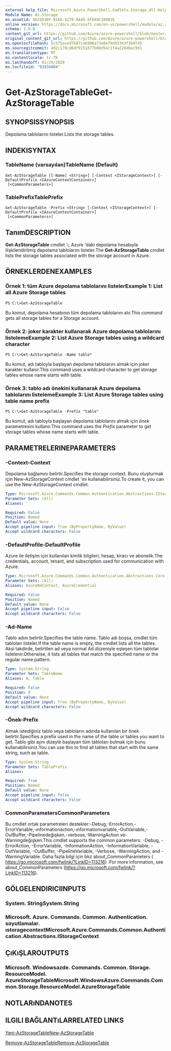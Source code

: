 ```yaml
---
external help file: Microsoft.Azure.PowerShell.Cmdlets.Storage.dll-Help.xml
Module Name: Az.Storage
ms.assetid: 4631D36F-926A-4279-AA4D-5F694C18081E
online version: https://docs.microsoft.com/en-us/powershell/module/az.storage/get-azstoragetable
schema: 2.0.0
content_git_url: https://github.com/Azure/azure-powershell/blob/master/src/Storage/Storage.Management/help/Get-AzStorageTable.md
original_content_git_url: https://github.com/Azure/azure-powershell/blob/master/src/Storage/Storage.Management/help/Get-AzStorageTable.md
ms.openlocfilehash: 5c575ace97687ca6906a73e8e79d93343f369f45
ms.sourcegitcommit: 4d2c178cd6df9151877b08d54c1f4a228dbec9d1
ms.translationtype: MT
ms.contentlocale: tr-TR
ms.lasthandoff: 01/29/2020
ms.locfileid: "93934084"
---
```

# <span data-ttu-id="75db7-101">Get-AzStorageTable</span><span class="sxs-lookup"><span data-stu-id="75db7-101">Get-AzStorageTable</span></span>

## <span data-ttu-id="75db7-102">SYNOPSIS</span><span class="sxs-lookup"><span data-stu-id="75db7-102">SYNOPSIS</span></span>
<span data-ttu-id="75db7-103">Depolama tablolarını listeler.</span><span class="sxs-lookup"><span data-stu-id="75db7-103">Lists the storage tables.</span></span>

## <span data-ttu-id="75db7-104">INDEKI</span><span class="sxs-lookup"><span data-stu-id="75db7-104">SYNTAX</span></span>

### <span data-ttu-id="75db7-105">TableName (varsayılan)</span><span class="sxs-lookup"><span data-stu-id="75db7-105">TableName (Default)</span></span>
```
Get-AzStorageTable [[-Name] <String>] [-Context <IStorageContext>] [-DefaultProfile <IAzureContextContainer>]
 [<CommonParameters>]
```

### <span data-ttu-id="75db7-106">TablePrefix</span><span class="sxs-lookup"><span data-stu-id="75db7-106">TablePrefix</span></span>
```
Get-AzStorageTable -Prefix <String> [-Context <IStorageContext>] [-DefaultProfile <IAzureContextContainer>]
 [<CommonParameters>]
```

## <span data-ttu-id="75db7-107">Tanım</span><span class="sxs-lookup"><span data-stu-id="75db7-107">DESCRIPTION</span></span>
<span data-ttu-id="75db7-108">**Get-AzStorageTable** cmdlet 'ı, Azure 'daki depolama hesabıyla ilişkilendirilmiş depolama tablolarını listeler.</span><span class="sxs-lookup"><span data-stu-id="75db7-108">The **Get-AzStorageTable** cmdlet lists the storage tables associated with the storage account in Azure.</span></span>

## <span data-ttu-id="75db7-109">ÖRNEKLERDEN</span><span class="sxs-lookup"><span data-stu-id="75db7-109">EXAMPLES</span></span>

### <span data-ttu-id="75db7-110">Örnek 1: tüm Azure depolama tablolarını listeler</span><span class="sxs-lookup"><span data-stu-id="75db7-110">Example 1: List all Azure Storage tables</span></span>
```
PS C:\>Get-AzStorageTable
```

<span data-ttu-id="75db7-111">Bu komut, depolama hesabının tüm depolama tablolarını alır.</span><span class="sxs-lookup"><span data-stu-id="75db7-111">This command gets all storage tables for a Storage account.</span></span>

### <span data-ttu-id="75db7-112">Örnek 2: joker karakter kullanarak Azure depolama tablolarını listeleme</span><span class="sxs-lookup"><span data-stu-id="75db7-112">Example 2: List Azure Storage tables using a wildcard character</span></span>
```
PS C:\>Get-AzStorageTable -Name table*
```

<span data-ttu-id="75db7-113">Bu komut, adı tabloyla başlayan depolama tablolarını almak için joker karakter kullanır.</span><span class="sxs-lookup"><span data-stu-id="75db7-113">This command uses a wildcard character to get storage tables whose name starts with table.</span></span>

### <span data-ttu-id="75db7-114">Örnek 3: tablo adı önekini kullanarak Azure depolama tablolarını listeleme</span><span class="sxs-lookup"><span data-stu-id="75db7-114">Example 3: List Azure Storage tables using table name prefix</span></span>
```
PS C:\>Get-AzStorageTable -Prefix "table"
```

<span data-ttu-id="75db7-115">Bu komut, adı tabloyla başlayan depolama tablolarını almak için *önek* parametresini kullanır.</span><span class="sxs-lookup"><span data-stu-id="75db7-115">This command uses the *Prefix* parameter to get storage tables whose name starts with table.</span></span>

## <span data-ttu-id="75db7-116">PARAMETRELERINE</span><span class="sxs-lookup"><span data-stu-id="75db7-116">PARAMETERS</span></span>

### <span data-ttu-id="75db7-117">-Context</span><span class="sxs-lookup"><span data-stu-id="75db7-117">-Context</span></span>
<span data-ttu-id="75db7-118">Depolama bağlamını belirtir.</span><span class="sxs-lookup"><span data-stu-id="75db7-118">Specifies the storage context.</span></span>
<span data-ttu-id="75db7-119">Bunu oluşturmak için New-AzStorageContext cmdlet 'ini kullanabilirsiniz.</span><span class="sxs-lookup"><span data-stu-id="75db7-119">To create it, you can use the New-AzStorageContext cmdlet.</span></span>

```yaml
Type: Microsoft.Azure.Commands.Common.Authentication.Abstractions.IStorageContext
Parameter Sets: (All)
Aliases:

Required: False
Position: Named
Default value: None
Accept pipeline input: True (ByPropertyName, ByValue)
Accept wildcard characters: False
```

### <span data-ttu-id="75db7-120">-DefaultProfile</span><span class="sxs-lookup"><span data-stu-id="75db7-120">-DefaultProfile</span></span>
<span data-ttu-id="75db7-121">Azure ile iletişim için kullanılan kimlik bilgileri, hesap, kiracı ve abonelik.</span><span class="sxs-lookup"><span data-stu-id="75db7-121">The credentials, account, tenant, and subscription used for communication with Azure.</span></span>

```yaml
Type: Microsoft.Azure.Commands.Common.Authentication.Abstractions.Core.IAzureContextContainer
Parameter Sets: (All)
Aliases: AzureRmContext, AzureCredential

Required: False
Position: Named
Default value: None
Accept pipeline input: False
Accept wildcard characters: False
```

### <span data-ttu-id="75db7-122">-Ad</span><span class="sxs-lookup"><span data-stu-id="75db7-122">-Name</span></span>
<span data-ttu-id="75db7-123">Tablo adını belirtir.</span><span class="sxs-lookup"><span data-stu-id="75db7-123">Specifies the table name.</span></span>
<span data-ttu-id="75db7-124">Tablo adı boşsa, cmdlet tüm tabloları listeler.</span><span class="sxs-lookup"><span data-stu-id="75db7-124">If the table name is empty, the cmdlet lists all the tables.</span></span>
<span data-ttu-id="75db7-125">Aksi takdirde, belirtilen ad veya normal Ad düzeniyle eşleşen tüm tablolar listelenir.</span><span class="sxs-lookup"><span data-stu-id="75db7-125">Otherwise, it lists all tables that match the specified name or the regular name pattern.</span></span>

```yaml
Type: System.String
Parameter Sets: TableName
Aliases: N, Table

Required: False
Position: 0
Default value: None
Accept pipeline input: True (ByPropertyName, ByValue)
Accept wildcard characters: False
```

### <span data-ttu-id="75db7-126">-Önek</span><span class="sxs-lookup"><span data-stu-id="75db7-126">-Prefix</span></span>
<span data-ttu-id="75db7-127">Almak istediğiniz tablo veya tabloların adında kullanılan bir önek belirtir.</span><span class="sxs-lookup"><span data-stu-id="75db7-127">Specifies a prefix used in the name of the table or tables you want to get.</span></span>
<span data-ttu-id="75db7-128">Tablo gibi aynı dizeyle başlayan tüm tabloları bulmak için bunu kullanabilirsiniz.</span><span class="sxs-lookup"><span data-stu-id="75db7-128">You can use this to find all tables that start with the same string, such as table.</span></span>

```yaml
Type: System.String
Parameter Sets: TablePrefix
Aliases:

Required: True
Position: Named
Default value: None
Accept pipeline input: False
Accept wildcard characters: False
```

### <span data-ttu-id="75db7-129">CommonParameters</span><span class="sxs-lookup"><span data-stu-id="75db7-129">CommonParameters</span></span>
<span data-ttu-id="75db7-130">Bu cmdlet ortak parametreleri destekler:-Debug,-ErrorAction,-ErrorVariable,-ınformationaction,-ınformationvariable,-OutVariable,-OutBuffer,-Pipelinedeğişken,-verbose,-WarningAction ve-Warningdeğişken.</span><span class="sxs-lookup"><span data-stu-id="75db7-130">This cmdlet supports the common parameters: -Debug, -ErrorAction, -ErrorVariable, -InformationAction, -InformationVariable, -OutVariable, -OutBuffer, -PipelineVariable, -Verbose, -WarningAction, and -WarningVariable.</span></span> <span data-ttu-id="75db7-131">Daha fazla bilgi için bkz about_CommonParameters ( https://go.microsoft.com/fwlink/?LinkID=113216) .</span><span class="sxs-lookup"><span data-stu-id="75db7-131">For more information, see about_CommonParameters (https://go.microsoft.com/fwlink/?LinkID=113216).</span></span>

## <span data-ttu-id="75db7-132">GÖLGELENDIRICI</span><span class="sxs-lookup"><span data-stu-id="75db7-132">INPUTS</span></span>

### <span data-ttu-id="75db7-133">System. String</span><span class="sxs-lookup"><span data-stu-id="75db7-133">System.String</span></span>

### <span data-ttu-id="75db7-134">Microsoft. Azure. Commands. Common. Authentication. soyutlamalar. ıstoragecontext</span><span class="sxs-lookup"><span data-stu-id="75db7-134">Microsoft.Azure.Commands.Common.Authentication.Abstractions.IStorageContext</span></span>

## <span data-ttu-id="75db7-135">ÇıKıŞLAR</span><span class="sxs-lookup"><span data-stu-id="75db7-135">OUTPUTS</span></span>

### <span data-ttu-id="75db7-136">Microsoft. Windowsazde. Commands. Common. Storage. ResourceModel. AzureStorageTable</span><span class="sxs-lookup"><span data-stu-id="75db7-136">Microsoft.WindowsAzure.Commands.Common.Storage.ResourceModel.AzureStorageTable</span></span>

## <span data-ttu-id="75db7-137">NOTLARıNDA</span><span class="sxs-lookup"><span data-stu-id="75db7-137">NOTES</span></span>

## <span data-ttu-id="75db7-138">ILGILI BAĞLANTıLAR</span><span class="sxs-lookup"><span data-stu-id="75db7-138">RELATED LINKS</span></span>

[<span data-ttu-id="75db7-139">Yeni-AzStorageTable</span><span class="sxs-lookup"><span data-stu-id="75db7-139">New-AzStorageTable</span></span>](./New-AzStorageTable.md)

[<span data-ttu-id="75db7-140">Remove-AzStorageTable</span><span class="sxs-lookup"><span data-stu-id="75db7-140">Remove-AzStorageTable</span></span>](./Remove-AzStorageTable.md)


